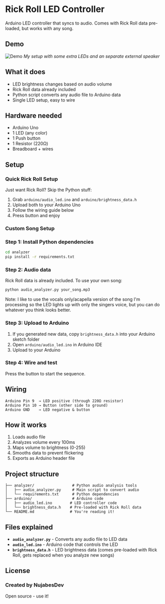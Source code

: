 # Rick Roll LED Controller

Arduino LED controller that syncs to audio. Comes with Rick Roll data pre-loaded, but works with any song.

## Demo
![Demo](./demo.gif)
*My setup with some extra LEDs and an separate external speaker*

## What it does

- LED brightness changes based on audio volume
- Rick Roll data already included 
- Python script converts any audio file to Arduino data
- Single LED setup, easy to wire

## Hardware needed

- Arduino Uno
- 1 LED (any color)
- 1 Push button  
- 1 Resistor (220Ω)
- Breadboard + wires

## Setup

### Quick Rick Roll Setup
Just want Rick Roll? Skip the Python stuff:
1. Grab `arduino/audio_led.ino` and `arduino/brightness_data.h`
2. Upload both to your Arduino Uno
3. Follow the wiring guide below
4. Press button and enjoy

### Custom Song Setup

### Step 1: Install Python dependencies
```bash
cd analyzer
pip install -r requirements.txt
```

### Step 2: Audio data
Rick Roll data is already included. To use your own song:
```bash
python audio_analyzer.py your_song.mp3
```

Note: I like to use the vocals only/acapella version of the song I'm processing so the LED lights up with only the singers voice, but you can do whatever you think looks better.

### Step 3: Upload to Arduino
1. If you generated new data, copy `brightness_data.h` into your Arduino sketch folder
2. Open `arduino/audio_led.ino` in Arduino IDE
3. Upload to your Arduino

### Step 4: Wire and test
Press the button to start the sequence.

## Wiring

```
Arduino Pin 9  → LED positive (through 220Ω resistor)
Arduino Pin 10 → Button (other side to ground)
Arduino GND    → LED negative & button
```

## How it works

1. Loads audio file
2. Analyzes volume every 100ms
3. Maps volume to brightness (0-255)
4. Smooths data to prevent flickering
5. Exports as Arduino header file

## Project structure

```
├── analyzer/                 # Python audio analysis tools
│   ├── audio_analyzer.py     # Main script to convert audio
│   └── requirements.txt      # Python dependencies
├── arduino/                  # Arduino code
│   ├── audio_led.ino        # LED controller code
│   └── brightness_data.h    # Pre-loaded with Rick Roll data
└── README.md                # You're reading it!
```

## Files explained

- **`audio_analyzer.py`** - Converts any audio file to LED data
- **`audio_led.ino`** - Arduino code that controls the LED
- **`brightness_data.h`** - LED brightness data (comes pre-loaded with Rick Roll, gets replaced when you analyze new songs)

## License

### Created by NujabesDev

Open source - use it!
